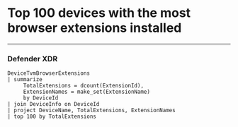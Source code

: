 # Top 100 devices with the most browser extensions installed
----
### Defender XDR
```
DeviceTvmBrowserExtensions
| summarize
     TotalExtensions = dcount(ExtensionId),
     ExtensionNames = make_set(ExtensionName)
     by DeviceId
| join DeviceInfo on DeviceId
| project DeviceName, TotalExtensions, ExtensionNames
| top 100 by TotalExtensions
```


